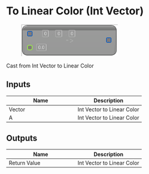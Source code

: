 # To Linear Color (Int Vector)

<div align="left" data-full-width="false">

<figure><img src="to_linear_color_-int_vector.png" alt=""><figcaption></figcaption></figure>

</div>

Cast from Int Vector to Linear Color

## Inputs

<table>
<thead><tr><th width="170">Name</th><th>Description</th></tr></thead>
<tbody>
<tr><td>Vector</td><td>Int Vector to Linear Color</td></tr>
<tr><td>A</td><td>Int Vector to Linear Color</td></tr>
</tbody>
</table>

## Outputs

<table>
<thead><tr><th width="170">Name</th><th>Description</th></tr></thead>
<tbody>
<tr><td>Return Value</td><td>Int Vector to Linear Color</td></tr>
</tbody>
</table>